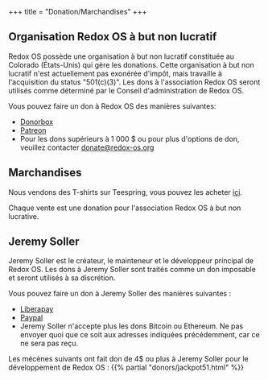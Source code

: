 +++
title = "Donation/Marchandises"
+++

## Organisation Redox OS à but non lucratif

Redox OS possède une organisation à but non lucratif constituée au Colorado (États-Unis) qui gère les donations.
Cette organisation à but non lucratif n'est actuellement pas exonérée d'impôt, 
mais travaille à l'acquisition du status "501(c)(3)". 
Les dons à l'association Redox OS seront utilisés comme déterminé par le 
Conseil d'administration de Redox OS.

Vous pouvez faire un don à Redox OS des manières suivantes:

 - [Donorbox](https://donorbox.org/redox-os)
 - [Patreon](https://www.patreon.com/redox_os)
 - Pour les dons supérieurs à 1 000 $ ou pour plus d'options de don, veuillez contacter
   donate@redox-os.org

## Marchandises

Nous vendons des T-shirts sur Teespring, vous pouvez les acheter [ici](https://redox-os.creator-spring.com/).

Chaque vente est une donation pour l'association Redox OS à but non lucrative.

## Jeremy Soller

Jeremy Soller est le créateur, le mainteneur et le développeur principal de Redox OS. 
Les dons à Jeremy Soller sont traités comme un don imposable et seront utilisés à sa discrétion.

Vous pouvez faire un don à Jeremy Soller des manières suivantes :

- [Liberapay](https://liberapay.com/redox_os)
- [Paypal](https://www.paypal.me/redoxos)
- Jeremy Soller n'accepte plus les dons Bitcoin ou Ethereum. Ne pas envoyer 
  quoi que ce soit aux adresses indiquées précédemment, car ce ne sera pas reçu.

Les mécènes suivants ont fait don de 4$ ou plus à Jeremy Soller pour le développement de Redox OS :
{{% partial "donors/jackpot51.html" %}}
